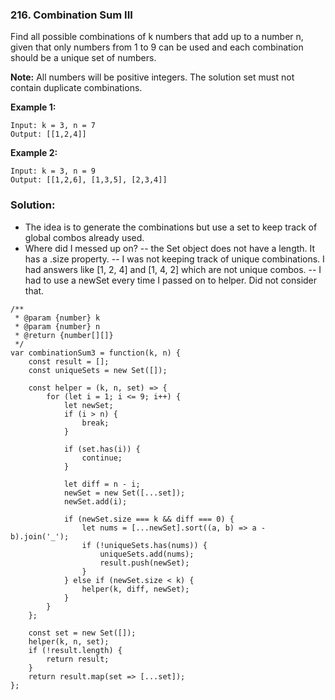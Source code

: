 ### 216. Combination Sum III

Find all possible combinations of k numbers that add up to a number n, given that only numbers from 1 to 9 can be used and each combination should be a unique set of numbers.

**Note:**
All numbers will be positive integers.
The solution set must not contain duplicate combinations.

**Example 1:**
```
Input: k = 3, n = 7
Output: [[1,2,4]]
```

**Example 2:**
```
Input: k = 3, n = 9
Output: [[1,2,6], [1,3,5], [2,3,4]]
```

### Solution:
- The idea is to generate the combinations but use a set to keep track of global combos already used.
- Where did I messed up on?
-- the Set object does not have a length. It has a .size property.
-- I was not keeping track of unique combinations. I had answers like [1, 2, 4] and [1, 4, 2] which are not unique combos.
-- I had to use a newSet every time I passed on to helper. Did not consider that.
```
/**
 * @param {number} k
 * @param {number} n
 * @return {number[][]}
 */
var combinationSum3 = function(k, n) {
    const result = [];
    const uniqueSets = new Set([]);
    
    const helper = (k, n, set) => {
        for (let i = 1; i <= 9; i++) {
            let newSet;
            if (i > n) {
                break;
            }

            if (set.has(i)) {
                continue;
            }
            
            let diff = n - i;
            newSet = new Set([...set]);
            newSet.add(i);
            
            if (newSet.size === k && diff === 0) {
                let nums = [...newSet].sort((a, b) => a - b).join('_');
                if (!uniqueSets.has(nums)) {
                    uniqueSets.add(nums);
                    result.push(newSet);    
                }
            } else if (newSet.size < k) {
                helper(k, diff, newSet);
            }
        }        
    };
    
    const set = new Set([]);
    helper(k, n, set);
    if (!result.length) {
        return result;
    }
    return result.map(set => [...set]);
};
```
